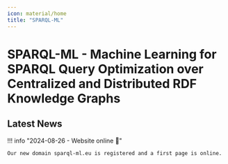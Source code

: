```yaml
---
icon: material/home
title: "SPARQL-ML"
---
```

# SPARQL-ML - Machine Learning for SPARQL Query Optimization over Centralized and Distributed RDF Knowledge Graphs

## Latest News

!!! info "2024-08-26 - Website online 🚀"

    Our new domain sparql-ml.eu is registered and a first page is online.

